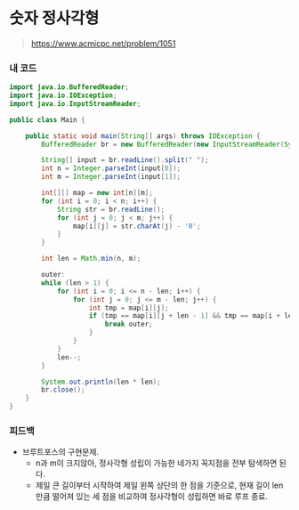 # 숫자 정사각형

> https://www.acmicpc.net/problem/1051

### 내 코드

```java
import java.io.BufferedReader;
import java.io.IOException;
import java.io.InputStreamReader;

public class Main {

    public static void main(String[] args) throws IOException {
        BufferedReader br = new BufferedReader(new InputStreamReader(System.in));

        String[] input = br.readLine().split(" ");
        int n = Integer.parseInt(input[0]);
        int m = Integer.parseInt(input[1]);

        int[][] map = new int[n][m];
        for (int i = 0; i < n; i++) {
            String str = br.readLine();
            for (int j = 0; j < m; j++) {
                map[i][j] = str.charAt(j) - '0';
            }
        }

        int len = Math.min(n, m);

        outer:
        while (len > 1) {
            for (int i = 0; i <= n - len; i++) {
                for (int j = 0; j <= m - len; j++) {
                    int tmp = map[i][j];
                    if (tmp == map[i][j + len - 1] && tmp == map[i + len - 1][j] && tmp == map[i + len - 1][j + len - 1]) {
                        break outer;
                    }
                }
            }
            len--;
        }

        System.out.println(len * len);
        br.close();
    }
}
```

### 피드백

- 브루트포스의 구현문제.
    - n과 m이 크지않아, 정사각형 성립이 가능한 네가지 꼭지점을 전부 탐색하면 된다.
    - 제일 큰 길이부터 시작하여 제일 왼쪽 상단의 한 점을 기준으로, 현재 길이 len만큼 떨어져 있는 세 점을 비교하여 정사각형이 성립하면 바로 루프 종료.